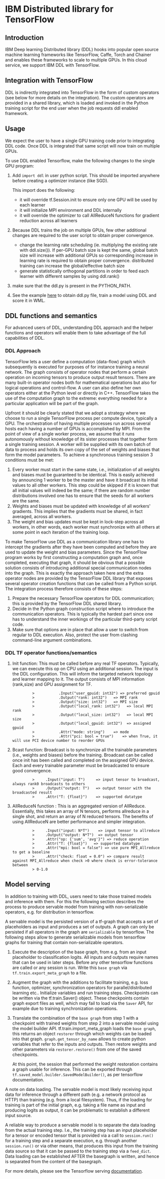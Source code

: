 # IBM Distributed library for TensorFlow

## Introduction
IBM Deep learning Distributed library (DDL) hooks into popular open source machine learning frameworks like TensorFlow, Caffe, Torch and Chainer and enables these frameworks to scale to multiple GPUs.  In this cloud service, we support IBM DDL with TensorFlow. 

## Integration with TensorFlow
DDL is indirectly integrated into TensorFlow in the form of custom operators (see below for more details on the integration). 
The custom operators are provided in a shared library, which is loaded and invoked in the Python training script for the end user when the job requests
ddl enabled framework.


## Usage

We expect the user to have a single GPU training code prior to integrating DDL code. Once DDL is integrated that same script will now train on multiple
GPUs. 

To use DDL enabled Tensorflow, make the following changes to the single GPU program:

1. Add `import ddl` in user python script. This should be imported anywhere before creating a optimizer instance (like SGD).

   This import does the following:

   - it will override tf.Session.init to ensure only one GPU will be used by each learner 
   - it will initialize MPI environment and DDL internally 
   - it will override the optimizer to call AllReduceN functions for gradient reduction across all learners

2. Because DDL trains the job on multiple GPUs, few other additional changes are required to the user script to obtain proper convergence.
   
   - change the learning rate scheduling (ie. multiplying the existing rate with ddl.size()). If per-GPU batch size is kept the same, global batch size will increase with additional GPUs so corresponding increase in learning rate is required to obtain proper convergence.
 distributed training can increase the global/effective batch size
   - generate statistically orthogonal partitions in order to feed each learner with different samples by using ddl.rank()

3. make sure that the ddl.py is present in the PYTHON_PATH.

4. See the example [here](ml_dlaas_e2e_ddl_example.md) to obtain ddl.py file, train a model using DDL and score it in WML. 
    

## DDL functions and semantics
For advanced users of DDL,  understanding DDL approach and the helper functions and operators will enable them to take 
advantage of the full capabilities of DDL.

### DDL Approach

TensorFlow lets a user define a computation (data-flow) graph which subsequently is executed for purposes of for instance training a neural network. The graph consists of operator nodes that perform a certain operation on incoming tensors to produce output result tensors. There are many built-in operator nodes both for mathematical operations but also for logical operations and control-flow. A user can also define her own operators either at the Python level or directly in C++. TensorFlow takes the use of the computation graph to the extreme: everything needed for a particular application will be part of the graph.

Upfront it should be clearly stated that we adopt a strategy where we choose to run a single TensorFlow process per compute device, typically a GPU. The orchestration of having multiple processes run across several hosts each having a number of GPUs is accomplished by MPI. From the point of view of a single worker process, we assume that it runs autonomously without knowledge of its sister processes that together form a single training session. A worker will be supplied with its own batch of data to process and holds its own copy of the set of weights and biases that form the model parameters. To achieve a synchronous training session 3 conditions must be met:

1. Every worker must start in the same state, i.e., initialization of all weights and biases must be guaranteed to be identical. This is easily achieved by announcing 1 worker to be the master and have it broadcast its initial values to all other workers. This step could be skipped if it is known that all initial values will indeed be the same; if there are random number distributions involved one has to ensure that the seeds for all workers are the same.
2. Weights and biases must be updated with knowledge of all workers' gradients. This implies that the gradients must be shared, in fact averaged, across all workers.
3. The weight and bias updates must be kept in lock-step across all workers, in other words, each worker must synchronize with all others at some point in each iteration of the training loop.

To make TensorFlow use DDL as a communication library one has to intercept the gradients after they have been computed and before they are used to update the weight and bias parameters. Since the TensorFlow program works by first constructing a computation graph and, once completed, executing that graph, it should be obvious that a possible solution consists of introducing additional special communication nodes into the graph. This is exactly the approach taken here and the extra operator nodes are provided by the TensorFlow DDL library that exposes several operator creation functions that can be called from a Python script. The integration process therefore consists of these steps:

1. Prepare the necessary TensorFlow operators for DDL communication; this is provided by the TensorFlow DDL shared library.
2. Decide in the Python graph construction script where to introduce the communication operators. This is typically the hardest part since one has to understand the inner workings of the particular third-party script code.
3. Make sure that options are in place that allow a user to switch from regular to DDL execution. Also, protect the user from clashing command-line argument combinations.

### DDL TF operator functions/semantics

1. Init function:  This must be called before any real TF operators. Typically, we can execute this op on CPU using an additional session. The input is the DDL configuration. This will inform the targeted network topology and learner mapping to it. The output consists of MPI information (rank,size) and GPU assignment for TF.

                >           .Input("user_gpuid: int32") => preferred gpuid
                >           .Output("rank: int32")   => MPI rank
                >           .Output("size: int32")   => MPI size
                >           .Output("local_rank: int32")   => local MPI rank
                >           .Output("local_size: int32")   => local MPI size
                >           .Output("local_gpuid: int32")  => assigned gpuid
                >           .Attr("mode: string")    => mode
                >           .Attr("pci: bool = true")    => when True, it will use PCI device number to reorder GPUs

2. Bcast function:  Broadcast is to synchronize all the trainable parameters (i.e., weights and biases) before the training. Broadcast can be called once init has been called and completed on the assigned GPU device. Each and every trainable parameter must be broadcasted to ensure good convergence.

                >     .Input("input: T")     => input tensor to broadcast, always rank0 broadcasts to others
                >     .Output("output: T")   => output tensor with the broadcasted result
                >     .Attr("T: {float}")    => supported datatype

3. AllReduceN function : This is an aggregated version of AllReduce. Essentially, this takes an array of N tensors, performs allreduce in a single shot, and return an array of N reduced tensors. The benefits of using AllReduceN are better performance and simpler integration.

                >     .Input("input: N*T")    => input tensor to allreduce
                >     .Output("output: N*T")  => output tensor
                >     .Attr("op: {'sum', 'avg'}") => reduce operation
                >     .Attr("T: {float}")   => supported datatype
                >     .Attr("mpi: bool = false") => use pure MPI_Allreduce to get a baseline
                >     .Attr("check: float = 0.0") => compare result against MPI_Allreduce when check >0 where check is error-tolerance between
                > 0-1.0

## Model serving

In addition to training with DDL, users need to take those trained models and inference with them. For this the following section 
describes the process to produce servable model from training with non-serializable operators, e.g. for distribution
in tensorflow. 

A servable model is the persisted version of a tf-graph that accepts a set of placeholders as input 
and produces a set of outputs. A graph can only be persisted if all operators in the graph are 
`serializable` by tensorflow. The following steps allow to generate serializable models from 
tensorflow graphs for training that contain non-serializable operators. 

1. Execute the description of the base graph, from e.g. from an input placeholder to classification logits. 
    All inputs and outputs require names that can be used in later steps. 
    Before any other tensorflow functions are called or any session is run. 
    Write this `base graph` via `tf.train.export_meta_graph` to a file. 

2. Augment the graph with the additions to facilitate training, e.g. loss function, optimizer, synchronization operators 
    for parallel/distributed learning etc.. Initialize variables and run training steps. 
    Checkpoints can be written via the tf.train.Saver() object. 
    These checkpoints contain graph export files as well, which may fail to load via the `Saver` API, for example 
    due to training synchronization operations. 

3. Translate the combination of the `base graph` from step 1 with a checkpoint with trained weights from 
    step 2 into a servable model using the model builder API. 
    tf.train.import_meta_graph loads the `base graph`, this returns an object `restorer` through which weights can be loaded into that graph.
    `graph.get_tensor_by_name` allows to create python variables that refer to the inputs and outputs. 
    Then restore weights and other parameters via `restorer.restore()` from one of the saved checkpoints. 

    At this point, the session that performed the weight restoration contains a graph usable for inference. 
    This can be exported through `tf.saved_model.builder.SavedModelBuilder()`, as per tensorflow documentation.
    
    
A note on data loading. The servable model is most likely receiving input data for inference through a different path 
(e.g. a network protocol as HTTP) than training (e.g. from a local filesystem). Thus, if the loading for training 
is part of the initial graph, e.g. taking a file name as input and producing logits as output, it can be problematic 
to establish a different input source. 

A reliable way to produce a servable model is to separate the data loading 
from the actual training step. I.e., the training step has an input placeholder for a tensor or encoded tensor that 
is provided via a call to `session.run()` for a training step and a separate execution, e.g. through another `session.run()` 
or via other means, that produces this input from the training data source so that it can be passed to the 
training step via a `feed_dict`.  Data loading can be established AFTER the basegraph is written, and hence is
separated from the content of the basegraph. 

For more details, please see the Tensorflow serving [documentation](https://www.tensorflow.org/serving/).    

